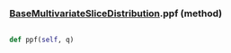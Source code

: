 ### [BaseMultivariateSliceDistribution](BaseMultivariateSliceDistribution.md).ppf (method)


```py

def ppf(self, q)

```


